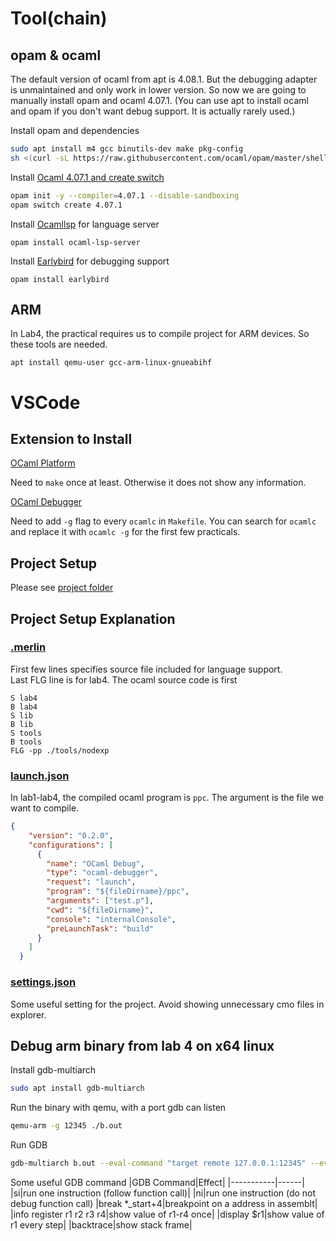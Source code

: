 
# Tool(chain)
## opam & ocaml
The default version of ocaml from apt is 4.08.1. But the debugging adapter is unmaintained and only work in lower version. So now we are going to manually install opam and ocaml 4.07.1. (You can use apt to install ocaml and opam if you don't want debug support. It is actually rarely used.)

Install opam and dependencies
```bash
sudo apt install m4 gcc binutils-dev make pkg-config
sh <(curl -sL https://raw.githubusercontent.com/ocaml/opam/master/shell/install.sh)
```

Install [Ocaml 4.07.1 and create switch](https://github.com/janestreet/install-ocaml)
```bash
opam init -y --compiler=4.07.1 --disable-sandboxing
opam switch create 4.07.1
```

Install [Ocamllsp](https://github.com/ocaml/ocaml-lsp) for language server
```
opam install ocaml-lsp-server
```

Install [Earlybird](https://github.com/hackwaly/ocamlearlybird) for debugging support
```
opam install earlybird
```

## ARM
In Lab4, the practical requires us to compile project for ARM devices. So these tools are needed.
```
apt install qemu-user gcc-arm-linux-gnueabihf
```

# VSCode
## Extension to Install
[OCaml Platform](https://marketplace.visualstudio.com/items?itemName=ocamllabs.ocaml-platform)

Need to `make` once at least. Otherwise it does not show any information.

[OCaml Debugger](https://marketplace.visualstudio.com/items?itemName=hackwaly.ocaml-debugger)

Need to add `-g` flag to every `ocamlc` in `Makefile`. You can search for `ocamlc` and replace it with `ocamlc -g` for the first few practicals.

## Project Setup
Please see [project folder](project/)

## Project Setup Explanation
### [.merlin](project/.merlin)
First few lines specifies source file included for language support. \
Last FLG line is for lab4. The ocaml source code is first 
```
S lab4
B lab4
S lib
B lib
S tools
B tools
FLG -pp ./tools/nodexp
```
### [launch.json](project/.vscode/launch.json)
In lab1-lab4, the compiled ocaml program is `ppc`. The argument is the file we want to compile.
```json
{
    "version": "0.2.0",
    "configurations": [
      {
        "name": "OCaml Debug",
        "type": "ocaml-debugger",
        "request": "launch",
        "program": "${fileDirname}/ppc",
        "arguments": ["test.p"],
        "cwd": "${fileDirname}",
        "console": "internalConsole",
        "preLaunchTask": "build"
      }
    ]
  }
```

### [settings.json](project/.vscode/settings.json)
Some useful setting for the project. Avoid showing unnecessary cmo files in explorer.

## Debug arm binary from lab 4 on x64 linux

Install gdb-multiarch
```bash
sudo apt install gdb-multiarch
```

Run the binary with qemu, with a port gdb can listen
```bash
qemu-arm -g 12345 ./b.out
```

Run GDB
```bash
gdb-multiarch b.out --eval-command "target remote 127.0.0.1:12345" --eval-command "layout asm"
```

Some useful GDB command
|GDB Command|Effect|
|-----------|------|
|si|run one instruction (follow function call)|
|ni|run one instruction (do not debug function call)
|break *_start+4|breakpoint on a address in assemblt|
|info register r1 r2 r3 r4|show value of r1-r4 once|
|display $r1|show value of r1 every step|
|backtrace|show stack frame|